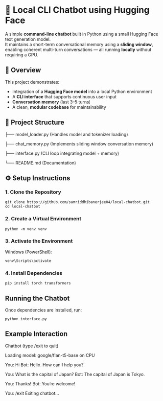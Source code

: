 # 🧠 Local CLI Chatbot using Hugging Face

A simple **command-line chatbot** built in Python using a small Hugging Face text generation model.  
It maintains a short-term conversational memory using a **sliding window**, enabling coherent multi-turn conversations — all running **locally** without requiring a GPU.


## 🚀 Overview

This project demonstrates:
- Integration of a **Hugging Face model** into a local Python environment
- A **CLI interface** that supports continuous user input
- **Conversation memory** (last 3–5 turns)
- A clean, **modular codebase** for maintainability


## 🧩 Project Structure

├── model_loader.py (Handles model and tokenizer loading)

├── chat_memory.py (Implements sliding window conversation memory)

├── interface.py (CLI loop integrating model + memory)

└── README.md (Documentation)



## ⚙️ Setup Instructions

### 1. Clone the Repository
```
git clone https://github.com/samriddhibanerjee04/local-chatbot.git
cd local-chatbot
```

### 2. Create a Virtual Environment
```
python -m venv venv
```

### 3. Activate the Environment
Windows (PowerShell):
```
venv\Scripts\activate
```

### 4. Install Dependencies
```
pip install torch transformers
```

## Running the Chatbot
Once dependencies are installed, run:

```
python interface.py
```

## Example Interaction
Chatbot (type /exit to quit)

Loading model: google/flan-t5-base on CPU

You: Hi
Bot: Hello. How can I help you?

You: What is the capital of Japan?
Bot: The capital of Japan is Tokyo.

You: Thanks!
Bot: You’re welcome!

You: /exit
Exiting chatbot...
